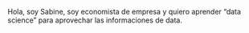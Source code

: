 Hola, 
soy Sabine, 
soy economista de empresa y
quiero aprender “data science” para aprovechar las informaciones de data. 
